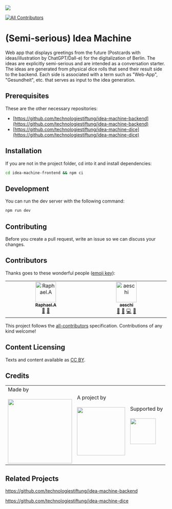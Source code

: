 ![](https://img.shields.io/badge/Built%20with%20%E2%9D%A4%EF%B8%8F-at%20Technologiestiftung%20Berlin-blue)

<!-- ALL-CONTRIBUTORS-BADGE:START - Do not remove or modify this section -->
[![All Contributors](https://img.shields.io/badge/all_contributors-2-orange.svg?style=flat-square)](#contributors-)
<!-- ALL-CONTRIBUTORS-BADGE:END -->

# (Semi-serious) Idea Machine

Web app that displays greetings from the future (Postcards with ideas/illustration by ChatGPT/Dall-e) for the digitalization of Berlin. 
The ideas are explicitly semi-serious and are intended as a conversation starter. 
The ideas are generated from physical dice rolls that send their result side to the backend.
Each side is associated with a term such as "Web-App", "Gesundheit", etc. that serves as input to the idea generation.

## Prerequisites

These are the other necessary repositories:
- [https://github.com/technologiestiftung/idea-machine-backend](https://github.com/technologiestiftung/idea-machine-backend)
- [https://github.com/technologiestiftung/idea-machine-dice](https://github.com/technologiestiftung/idea-machine-dice)


## Installation

If you are not in the project folder, cd into it and install dependencies:
```bash
cd idea-machine-frontend && npm ci
```

## Development

You can run the dev server with the following command:
```bash
npm run dev
```


## Contributing

Before you create a pull request, write an issue so we can discuss your changes.

## Contributors

Thanks goes to these wonderful people ([emoji key](https://allcontributors.org/docs/en/emoji-key)):

<!-- ALL-CONTRIBUTORS-LIST:START - Do not remove or modify this section -->
<!-- prettier-ignore-start -->
<!-- markdownlint-disable -->
<table>
  <tbody>
    <tr>
      <td align="center" valign="top" width="14.28%"><a href="https://github.com/raphael-arce"><img src="https://avatars.githubusercontent.com/u/8709861?v=4?s=64" width="64px;" alt="Raphael.A"/><br /><sub><b>Raphael.A</b></sub></a><br /><a href="https://github.com/technologiestiftung/template-default/pulls?q=is%3Apr+reviewed-by%3Araphael-arce" title="Reviewed Pull Requests">👀</a> <a href="#ideas-raphael-arce" title="Ideas, Planning, & Feedback">🤔</a></td>
      <td align="center" valign="top" width="14.28%"><a href="https://github.com/aeschi"><img src="https://avatars.githubusercontent.com/u/56318362?v=4?s=64" width="64px;" alt="aeschi"/><br /><sub><b>aeschi</b></sub></a><br /><a href="https://github.com/technologiestiftung/template-default/pulls?q=is%3Apr+reviewed-by%3Aaeschi" title="Reviewed Pull Requests">👀</a> <a href="#design-aeschi" title="Design">🎨</a> <a href="https://github.com/technologiestiftung/template-default/commits?author=aeschi" title="Code">💻</a> <a href="#ideas-aeschi" title="Ideas, Planning, & Feedback">🤔</a></td>
    </tr>
  </tbody>
</table>

<!-- markdownlint-restore -->
<!-- prettier-ignore-end -->

<!-- ALL-CONTRIBUTORS-LIST:END -->

This project follows the [all-contributors](https://github.com/all-contributors/all-contributors) specification. Contributions of any kind welcome!

## Content Licensing

Texts and content available as [CC BY](https://creativecommons.org/licenses/by/3.0/de/).

## Credits

<table>
  <tr>
    <td>
      Made by <a href="https://citylab-berlin.org/de/start/">
        <br />
        <br />
        <img width="200" src="https://logos.citylab-berlin.org/logo-citylab-berlin.svg"  alt=""/>
      </a>
    </td>
    <td>
      A project by <a href="https://www.technologiestiftung-berlin.de/">
        <br />
        <br />
        <img width="150" src="https://logos.citylab-berlin.org/logo-technologiestiftung-berlin-de.svg"  alt=""/>
      </a>
    </td>
    <td>
      Supported by <a href="https://www.berlin.de/rbmskzl/">
        <br />
        <br />
        <img width="80" src="https://logos.citylab-berlin.org/logo-berlin-senatskanzelei-de.svg"  alt=""/>
      </a>
    </td>
  </tr>
</table>

## Related Projects

https://github.com/technologiestiftung/idea-machine-backend

https://github.com/technologiestiftung/idea-machine-dice
